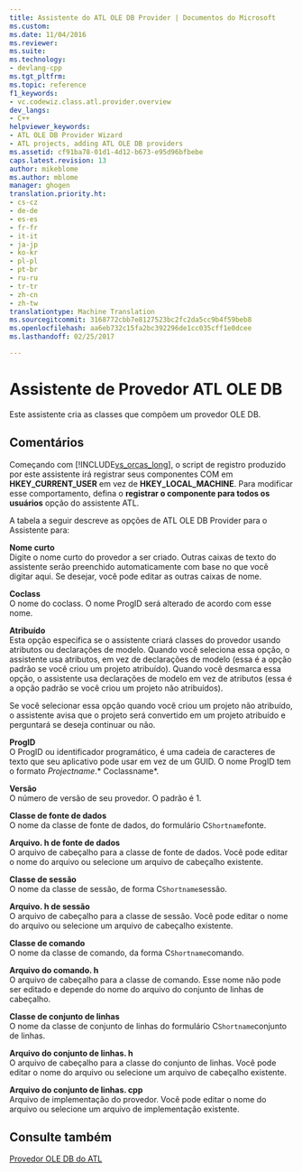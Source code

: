```yaml
---
title: Assistente do ATL OLE DB Provider | Documentos do Microsoft
ms.custom: 
ms.date: 11/04/2016
ms.reviewer: 
ms.suite: 
ms.technology:
- devlang-cpp
ms.tgt_pltfrm: 
ms.topic: reference
f1_keywords:
- vc.codewiz.class.atl.provider.overview
dev_langs:
- C++
helpviewer_keywords:
- ATL OLE DB Provider Wizard
- ATL projects, adding ATL OLE DB providers
ms.assetid: cf91ba78-01d1-4d12-b673-e95d96bfbebe
caps.latest.revision: 13
author: mikeblome
ms.author: mblome
manager: ghogen
translation.priority.ht:
- cs-cz
- de-de
- es-es
- fr-fr
- it-it
- ja-jp
- ko-kr
- pl-pl
- pt-br
- ru-ru
- tr-tr
- zh-cn
- zh-tw
translationtype: Machine Translation
ms.sourcegitcommit: 3168772cbb7e8127523bc2fc2da5cc9b4f59beb8
ms.openlocfilehash: aa6eb732c15fa2bc392296de1cc035cff1e0dcee
ms.lasthandoff: 02/25/2017

---
```

# <a name="atl-ole-db-provider-wizard"></a>Assistente de Provedor ATL OLE DB
Este assistente cria as classes que compõem um provedor OLE DB.  
  
## <a name="remarks"></a>Comentários  
 Começando com [!INCLUDE[vs_orcas_long](../../atl/reference/includes/vs_orcas_long_md.md)], o script de registro produzido por este assistente irá registrar seus componentes COM em **HKEY_CURRENT_USER** em vez de **HKEY_LOCAL_MACHINE**. Para modificar esse comportamento, defina o **registrar o componente para todos os usuários** opção do assistente ATL.  
  
 A tabela a seguir descreve as opções de ATL OLE DB Provider para o Assistente para:  
  
 **Nome curto**  
 Digite o nome curto do provedor a ser criado. Outras caixas de texto do assistente serão preenchido automaticamente com base no que você digitar aqui. Se desejar, você pode editar as outras caixas de nome.  
  
 **Coclass**  
 O nome do coclass. O nome ProgID será alterado de acordo com esse nome.  
  
 **Atribuído**  
 Esta opção especifica se o assistente criará classes do provedor usando atributos ou declarações de modelo. Quando você seleciona essa opção, o assistente usa atributos, em vez de declarações de modelo (essa é a opção padrão se você criou um projeto atribuído). Quando você desmarca essa opção, o assistente usa declarações de modelo em vez de atributos (essa é a opção padrão se você criou um projeto não atribuídos).  
  
 Se você selecionar essa opção quando você criou um projeto não atribuído, o assistente avisa que o projeto será convertido em um projeto atribuído e perguntará se deseja continuar ou não.  
  
 **ProgID**  
 O ProgID ou identificador programático, é uma cadeia de caracteres de texto que seu aplicativo pode usar em vez de um GUID. O nome ProgID tem o formato *Projectname*.* Coclassname*.  
  
 **Versão**  
 O número de versão de seu provedor. O padrão é 1.  
  
 **Classe de fonte de dados**  
 O nome da classe de fonte de dados, do formulário C`Shortname`fonte.  
  
 **Arquivo. h de fonte de dados**  
 O arquivo de cabeçalho para a classe de fonte de dados. Você pode editar o nome do arquivo ou selecione um arquivo de cabeçalho existente.  
  
 **Classe de sessão**  
 O nome da classe de sessão, de forma C`Shortname`sessão.  
  
 **Arquivo. h de sessão**  
 O arquivo de cabeçalho para a classe de sessão. Você pode editar o nome do arquivo ou selecione um arquivo de cabeçalho existente.  
  
 **Classe de comando**  
 O nome da classe de comando, da forma C`Shortname`comando.  
  
 **Arquivo do comando. h**  
 O arquivo de cabeçalho para a classe de comando. Esse nome não pode ser editado e depende do nome do arquivo do conjunto de linhas de cabeçalho.  
  
 **Classe de conjunto de linhas**  
 O nome da classe de conjunto de linhas do formulário C`Shortname`conjunto de linhas.  
  
 **Arquivo do conjunto de linhas. h**  
 O arquivo de cabeçalho para a classe do conjunto de linhas. Você pode editar o nome do arquivo ou selecione um arquivo de cabeçalho existente.  
  
 **Arquivo do conjunto de linhas. cpp**  
 Arquivo de implementação do provedor. Você pode editar o nome do arquivo ou selecione um arquivo de implementação existente.  
  
## <a name="see-also"></a>Consulte também  
 [Provedor OLE DB do ATL](../../atl/reference/adding-an-atl-ole-db-provider.md)


